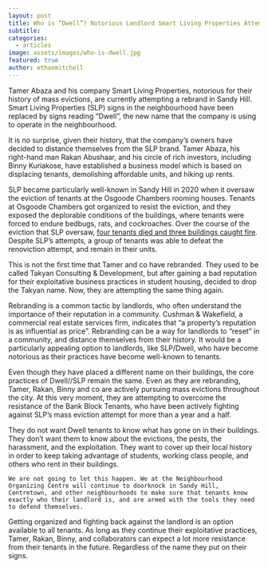 ```yaml
---
layout: post
title: Who is “Dwell”? Notorious Landlord Smart Living Properties Attempts Rebrand
subtitle: 
categories:
  - articles
image: assets/images/who-is-dwell.jpg
featured: true
author: ethanmitchell
---
```

Tamer Abaza and his company Smart Living Properties, notorious for their history of mass evictions, are currently attempting a rebrand in Sandy Hill. Smart Living Properties (SLP) signs in the neighbourhood have been replaced by signs reading “Dwell”, the new name that the company is using to operate in the neighbourhood.

It is no surprise, given their history, that the company’s owners have decided to distance themselves from the SLP brand. Tamer Abaza, his right-hand man Rakan Abushaar, and his circle of rich investors, including Binny Kuriakose, have established a business model which is based on displacing tenants, demolishing affordable units, and hiking up rents. 

SLP became particularly well-known in Sandy Hill in 2020 when it oversaw the eviction of tenants at the Osgoode Chambers rooming houses. Tenants at Osgoode Chambers got organized to resist the eviction, and they exposed the deplorable conditions of the buildings, where tenants were forced to endure bedbugs, rats, and cockroaches. Over the course of the eviction that SLP oversaw, [four tenants died and three buildings caught fire](http://home.imagesandyhill.org/wp-content/uploads/2024/03/2024-April-May.pdf). Despite SLP’s attempts, a group of tenants was able to defeat the renoviction attempt, and remain in their units.

This is not the first time that Tamer and co have rebranded. They used to be called Takyan Consulting & Development, but after gaining a bad reputation for their exploitative business practices in student housing, decided to drop the Takyan name. Now, they are attempting the same thing again.

Rebranding is a common tactic by landlords, who often understand the importance of their reputation in a community. Cushman & Wakefield, a commercial real estate services firm, indicates that “a property’s reputation is as influential as price”. Rebranding can be a way for landlords to “reset” in a community, and distance themselves from their history. It would be a particularly appealing option to landlords, like SLP/Dwell, who have become notorious as their practices have become well-known to tenants.

Even though they have placed a different name on their buildings, the core practices of Dwell//SLP remain the same. Even as they are rebranding, Tamer, Rakan, Binny and co are actively pursuing mass evictions throughout the city. At this very moment, they are attempting to overcome the resistance of the Bank Block Tenants, who have been actively fighting against SLP’s mass eviction attempt for more than a year and a half.

They do not want Dwell tenants to know what has gone on in their buildings. They don’t want them to know about the evictions, the pests, the harassment, and the exploitation. They want to cover up their local history in order to keep taking advantage of students, working class people, and others who rent in their buildings. 

	We are not going to let this happen. We at the Neighbourhood Organizing Centre will continue to doorknock in Sandy Hill, Centretown, and other neighbourhoods to make sure that tenants know exactly who their landlord is, and are armed with the tools they need to defend themselves. 

Getting organized and fighting back against the landlord is an option available to all tenants. As long as they continue their exploitative practices, Tamer, Rakan, Binny, and collaborators can expect a lot more resistance from their tenants in the future. Regardless of the name they put on their signs. 
